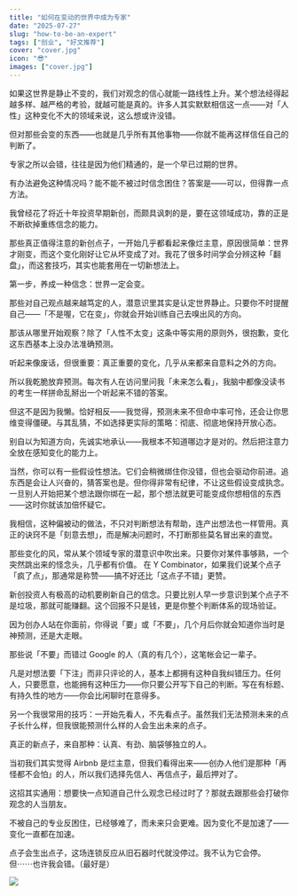 ```yaml
---
title: "如何在变动的世界中成为专家"
date: "2025-07-27"
slug: "how-to-be-an-expert"
tags: ["创业", "好文推荐"]
cover: "cover.jpg"
icon: "😎"
images: ["cover.jpg"]
---
```

如果这世界是静止不变的，我们对观念的信心就能一路线性上升。某个想法经得起越多样、越严格的考验，就越可能是真的。许多人其实默默相信这一点——对「人性」这种变化不大的领域来说，这么想或许没错。



但对那些会变的东西——也就是几乎所有其他事物——你就不能再这样信任自己的判断了。



专家之所以会错，往往是因为他们精通的，是一个早已过期的世界。



有办法避免这种情况吗？能不能不被过时信念困住？答案是——可以，但得靠一点方法。



我曾经花了将近十年投资早期新创，而颇具讽刺的是，要在这领域成功，靠的正是不断砍掉重练信念的能力。



那些真正值得注意的新创点子，一开始几乎都看起来像烂主意，原因很简单：世界才刚变，而这个变化刚好让它从坏变成了对。我花了很多时间学会分辨这种「翻盘」，而这套技巧，其实也能套用在一切新想法上。



第一步，养成一种信念：世界一定会变。



那些对自己观点越来越笃定的人，潜意识里其实是认定世界静止。只要你不时提醒自己——「不是喔，它在变」，你就会开始训练自己去嗅出风的方向。



那该从哪里开始观察？除了「人性不太变」这条中等实用的原则外，很抱歉，变化这东西基本上没办法准确预测。



听起来像废话，但很重要：真正重要的变化，几乎从来都来自意料之外的方向。



所以我乾脆放弃预测。每次有人在访问里问我「未来怎么看」，我脑中都像没读书的考生一样拼命乱掰出一个听起来不错的答案。



但这不是因为我懒。恰好相反——我觉得，预测未来不但命中率可怜，还会让你思维变得僵硬。与其乱猜，不如选择更实际的策略：彻底、彻底地保持开放心态。



别自以为知道方向，先诚实地承认——我根本不知道哪边才是对的。然后把注意力全放在感知变化的能力上。



当然，你可以有一些假设性想法。它们会稍微绑住你没错，但也会驱动你前进。追东西是会让人兴奋的，猜答案也是。但你得非常有纪律，不让这些假设变成执念。
一旦别人开始把某个想法跟你绑在一起，那个想法就更可能变成你想相信的东西——这时你就该加倍怀疑它。



我相信，这种偏被动的做法，不只对判断想法有帮助，连产出想法也一样管用。真正的诀窍不是「刻意去想」，而是解决问题时，不打断那些莫名冒出来的直觉。



那些变化的风，常从某个领域专家的潜意识中吹出来。只要你对某件事够熟，一个突然跳出来的怪念头，几乎都有价值。
在 Y Combinator，如果我们说某个点子「疯了点」，那通常是称赞——搞不好还比「这点子不错」更赞。



新创投资人有极高的动机要刷新自己的信念。只要比别人早一步意识到某个点子不是垃圾，那就可能赚翻。这个回报不只是钱，更是你整个判断体系的现场验证。



因为创办人站在你面前，你得说「要」或「不要」，几个月后你就会知道你当时是神预测，还是大走眼。



那些说「不要」而错过 Google 的人（真的有几个），这笔帐会记一辈子。



凡是对想法要「下注」而非只评论的人，基本上都拥有这种自我纠错压力。任何人，只要愿意，也能拥有这种压力——你只要公开写下自己的判断。写在有标题、有持久性的地方——你会比闲聊时在意得多。



另一个我很常用的技巧：一开始先看人，不先看点子。虽然我们无法预测未来的点子长什么样，但我很能预测什么样的人会生出未来的点子。



真正的新点子，来自那种：认真、有劲、脑袋够独立的人。



当初我们其实觉得 Airbnb 是烂主意，但我们看得出来——创办人他们是那种「再怪都不会怕」的人，所以我们选择先信人、再信点子，最后押对了。



这招其实通用：想要快一点知道自己什么观念已经过时了？那就去跟那些会打破你观念的人当朋友。



不被自己的专业反困住，已经够难了，而未来只会更难。因为变化不是加速了——变化一直都在加速。



点子会生出点子，这场连锁反应从旧石器时代就没停过。我不认为它会停。
但⋯⋯也许我会错。（最好是）




![](https://prod-files-secure.s3.us-west-2.amazonaws.com/112d0858-5090-4d34-a606-b75eb8d65fd2/46476355-9cf3-4e99-9b7a-3531bc426380/1000202064.png?X-Amz-Algorithm=AWS4-HMAC-SHA256&X-Amz-Content-Sha256=UNSIGNED-PAYLOAD&X-Amz-Credential=ASIAZI2LB4665XUFU4JW%2F20250815%2Fus-west-2%2Fs3%2Faws4_request&X-Amz-Date=20250815T153359Z&X-Amz-Expires=3600&X-Amz-Security-Token=IQoJb3JpZ2luX2VjEBcaCXVzLXdlc3QtMiJGMEQCIBqarUKZQ9PPEBVhB4jhLF1iiJb7Qa6HML%2B9rprHmqphAiB1MKDg7gNsg0XobzT4pXBkLFe0iauyl7ws%2B4luvmbBHCr%2FAwhgEAAaDDYzNzQyMzE4MzgwNSIMIZ%2FYqAQv313A90ANKtwD21wob9bmvRLItAdAs7i6%2BbS0XaCIy1%2BektxDz2b7A8dfOyHtI5jHD0XtGbrAj9lMLF%2FrsMKnSg43wvQBb4CnkssTcRj40C7PvS2Z5CEUHE2tJiFISE4jwf1kOnAbG8ihhmwLtwFNXPv46aLewpmdPCsfAg1hOJX8PpK07F%2F5fXgO9I5XNgVQlTM0TDt1WTv7wEGkO8zBv%2Fs%2FR0BV8tS%2BdE4KXQZOUCJng%2FyHOaaWg92pQe907RSiHZyn%2F6JEAY8wROamCOmxiyxNEdEpobqKf5MJ3YBTLTCFf9KzbpyetDOocNV9N5gRfqqRukD46kDEDWObUbNLPi6CFy9gu1USlZjqSRt4xzH%2FRGRcWCb3jB5Mr8nceDnz3C5nrCTBfXdOnyLZ5Q79upITGm0OfWOJrGmwQtO8zl6fqz%2BQC%2FXBgrx2xKPFnYgG8%2B4GQy3pncuA%2BVYARENztMx4jdpO7GM99NhWEm9XvDc0lu5AeK2Jd8WaTsamKwUMTYGv8Y5a0zWqZGKktbKg0zmAcqUNXVlfzaGuKIBm1YLQoQfnnNaUiiZ3j3PgA9hU64b1f9DAUk5UjgwapCgsEh1UnkxDKOUaFJfRQtmvL%2BXTtdDp2IAy7j09lZy3dEebPLxEglgwnJz9xAY6pgFOutmct7QFgourSq2vAt7y2VqtBxnrxi3P6BUBJ0rLnrwy3tUrbzj4BWpW6SOvFIy19w0RtZSSqdxnfRm%2FMN7mpk7cnh04IRxTNSfoQRHyuW9al8l8Tb044uIRU1kQAbV6%2F4Jwa8RnUJXYjk8XE0as%2BMt4c1VyC3X2c5Kzp%2FsOSsuqKD%2Fx41RWTBuMYit%2F3ge%2BFf0atBkUFVX1gzPUxBumiQY7Z1D9&X-Amz-Signature=dd52ce2e3321faf7b7d04865eeb8310671bbb4c4e76f610b785edc8c2a88a27e&X-Amz-SignedHeaders=host&x-amz-checksum-mode=ENABLED&x-id=GetObject)

